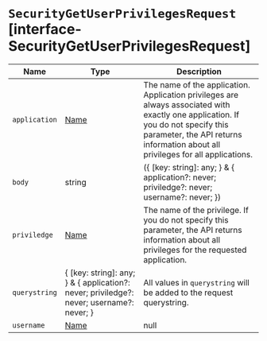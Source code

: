 # `SecurityGetUserPrivilegesRequest` [interface-SecurityGetUserPrivilegesRequest]

| Name | Type | Description |
| - | - | - |
| `application` | [Name](./Name.md) | The name of the application. Application privileges are always associated with exactly one application. If you do not specify this parameter, the API returns information about all privileges for all applications. |
| `body` | string | ({ [key: string]: any; } & { application?: never; priviledge?: never; username?: never; }) | All values in `body` will be added to the request body. |
| `priviledge` | [Name](./Name.md) | The name of the privilege. If you do not specify this parameter, the API returns information about all privileges for the requested application. |
| `querystring` | { [key: string]: any; } & { application?: never; priviledge?: never; username?: never; } | All values in `querystring` will be added to the request querystring. |
| `username` | [Name](./Name.md) | null | &nbsp; |
